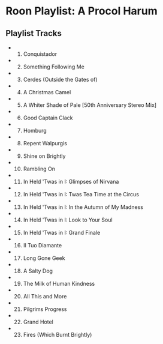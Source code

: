 # Roon Playlist: A Procol Harum

## Playlist Tracks


- 1. Conquistador
- 2. Something Following Me
- 3. Cerdes (Outside the Gates of)
- 4. A Christmas Camel
- 5. A Whiter Shade of Pale [50th Anniversary Stereo Mix]
- 6. Good Captain Clack
- 7. Homburg
- 8. Repent Walpurgis
- 9. Shine on Brightly
- 10. Rambling On
- 11. In Held 'Twas in I: Glimpses of Nirvana
- 12. In Held 'Twas in I: Twas Tea Time at the Circus
- 13. In Held 'Twas in I: In the Autumn of My Madness
- 14. In Held 'Twas in I: Look to Your Soul
- 15. In Held 'Twas in I: Grand Finale
- 16. Il Tuo Diamante
- 17. Long Gone Geek
- 18. A Salty Dog
- 19. The Milk of Human Kindness
- 20. All This and More
- 21. Pilgrims Progress
- 22. Grand Hotel
- 23. Fires (Which Burnt Brightly)

